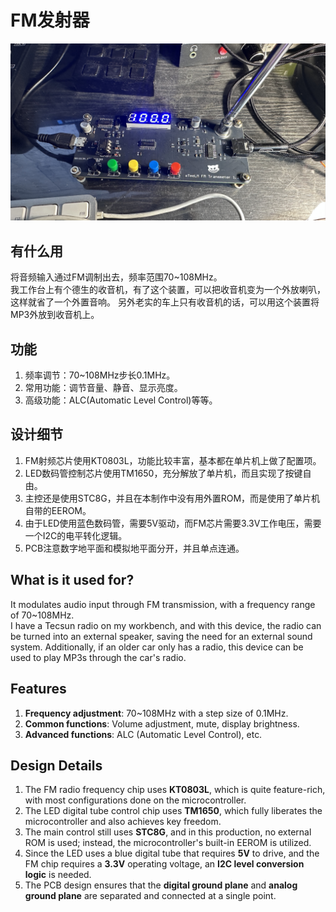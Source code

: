 # FM发射器

![前脸](<Doc/Pictures/IMG_6235.jpeg>) 

## 有什么用
将音频输入通过FM调制出去，频率范围70~108MHz。  
我工作台上有个德生的收音机，有了这个装置，可以把收音机变为一个外放喇叭，这样就省了一个外置音响。
另外老实的车上只有收音机的话，可以用这个装置将MP3外放到收音机上。

## 功能
1. 频率调节：70~108MHz步长0.1MHz。
2. 常用功能：调节音量、静音、显示亮度。
3. 高级功能：ALC(Automatic Level Control)等等。

## 设计细节
1. FM射频芯片使用KT0803L，功能比较丰富，基本都在单片机上做了配置项。
2. LED数码管控制芯片使用TM1650，充分解放了单片机，而且实现了按键自由。
3. 主控还是使用STC8G，并且在本制作中没有用外置ROM，而是使用了单片机自带的EEROM。
4. 由于LED使用蓝色数码管，需要5V驱动，而FM芯片需要3.3V工作电压，需要一个I2C的电平转化逻辑。
5. PCB注意数字地平面和模拟地平面分开，并且单点连通。

## What is it used for?
It modulates audio input through FM transmission, with a frequency range of 70~108MHz.  
I have a Tecsun radio on my workbench, and with this device, the radio can be turned into an external speaker, saving the need for an external sound system.
Additionally, if an older car only has a radio, this device can be used to play MP3s through the car's radio.

## Features
1. **Frequency adjustment**: 70~108MHz with a step size of 0.1MHz.
2. **Common functions**: Volume adjustment, mute, display brightness.
3. **Advanced functions**: ALC (Automatic Level Control), etc.

## Design Details
1. The FM radio frequency chip uses **KT0803L**, which is quite feature-rich, with most configurations done on the microcontroller.
2. The LED digital tube control chip uses **TM1650**, which fully liberates the microcontroller and also achieves key freedom.
3. The main control still uses **STC8G**, and in this production, no external ROM is used; instead, the microcontroller's built-in EEROM is utilized.
4. Since the LED uses a blue digital tube that requires **5V** to drive, and the FM chip requires a **3.3V** operating voltage, an **I2C level conversion logic** is needed.
5. The PCB design ensures that the **digital ground plane** and **analog ground plane** are separated and connected at a single point.
